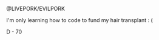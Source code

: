 @LIVEPORK/EVILPORK

I'm only learning how to code to
fund my hair transplant : (

D - 70
<!---
0xLIVEPORK/0xLIVEPORK is a ✨ special ✨ repository because its `README.md` (this file) appears on your GitHub profile.
You can click the Preview link to take a look at your changes.
--->
